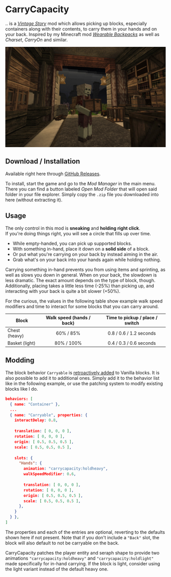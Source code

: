 # CarryCapacity

.. is a [*Vintage Story*][VS] mod which allows picking up blocks, especially
containers along with their contents, to carry them in your hands and on your
back. Inspired by my Minecraft mod [*Wearable Backpacks*][WBs] as well as
*Charset*, *CarryOn* and similar.

![Screenshot](docs/screenshot.jpg)

[VS]: https://www.vintagestory.at/
[WBs]: https://github.com/copygirl/WearableBackpacks

## Download / Installation

Available right here through [GitHub Releases][DL].

To install, start the game and go to the *Mod Manager* in the main menu. There
you can find a button labeled *Open Mod Folder* that will open said folder in
your file explorer. Simply copy the `.zip` file you downloaded into here
(without extracting it).

[DL]: https://github.com/copygirl/CarryCapacity/releases

## Usage

The only control in this mod is **sneaking** and **holding right click**.  
If you're doing things right, you will see a circle that fills up over time.

- While empty-handed, you can pick up supported blocks.
- With something in-hand, place it down on a **solid side** of a block.
- Or put what you're carrying on your back by instead aiming in the air.
- Grab what's on your back into your hands again while holding nothing.

Carrying something in-hand prevents you from using items and sprinting, as well
as slows you down in general. When on your back, the slowdown is less dramatic.
The exact amount depends on the type of block, though. Additionally, placing
takes a little less time (-25%) than picking up, and interacting with your
back is quite a bit slower (+50%).

For the curious, the values in the following table show example walk speed
modifiers and time to interact for some blocks that you can carry around.

| Block | Walk speed (hands / back) | Time to pickup / place / switch |
| ----- |:-------------------------:|:-------------------------------:|
| Chest (heavy)  | 60% /  85% | 0.8 / 0.6 / 1.2 seconds |
| Basket (light) | 80% / 100% | 0.4 / 0.3 / 0.6 seconds |

## Modding

The block behavior `Carryable` is [retroactively added][patch] to Vanilla
blocks. It is also possible to add it to additional ones. Simply add it to the
behavior list like in the following example, or use the patching system to
modify existing blocks like I do.

[patch]: ./resources/assets/carrycapacity/patches/carryable.json

```json
behaviors: [
  { name: "Container" },
  ...
  { name: "Carryable", properties: {
    interactDelay: 0.8,
    
    translation: [ 0, 0, 0 ],
    rotation: [ 0, 0, 0 ],
    origin: [ 0.5, 0.5, 0.5 ],
    scale: [ 0.5, 0.5, 0.5 ],
    
    slots: {
      "Hands": {
        animation: "carrycapacity:holdheavy",
        walkSpeedModifier: 0.6,
        
        translation: [ 0, 0, 0 ],
        rotation: [ 0, 0, 0 ],
        origin: [ 0.5, 0.5, 0.5 ],
        scale: [ 0.5, 0.5, 0.5 ],
      },
    }
  } },
]
```

The properties and each of the entries are optional, reverting to the
defaults shown here if not present. Note that if you don't include a `"Back"`
slot, the block will also default to not be carryable on the back.

CarryCapacity patches the player entity and seraph shape to provide two
animations `"carrycapacity:holdheavy"` and `"carrycapacity:holdlight"` made
specifically for in-hand carrying. If the block is light, consider using the
light variant instead of the default heavy one.
